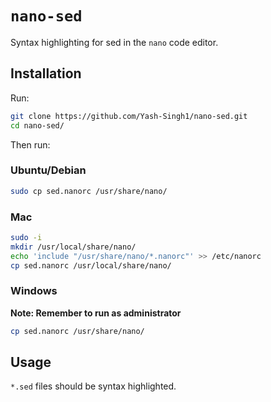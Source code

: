 # `nano-sed`

Syntax highlighting for sed in the `nano` code editor.

## Installation

Run:

```sh
git clone https://github.com/Yash-Singh1/nano-sed.git
cd nano-sed/
```

Then run:

### Ubuntu/Debian

```sh
sudo cp sed.nanorc /usr/share/nano/
```

### Mac

```sh
sudo -i
mkdir /usr/local/share/nano/
echo 'include "/usr/share/nano/*.nanorc"' >> /etc/nanorc
cp sed.nanorc /usr/local/share/nano/
```

### Windows

<!-- markdownlint-disable-next-line MD036 -->
**Note: Remember to run as administrator**

```sh
cp sed.nanorc /usr/share/nano/
```

## Usage

`*.sed` files should be syntax highlighted.

